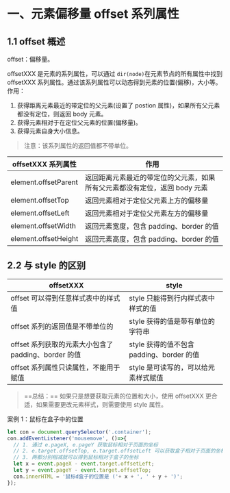 # 一、元素偏移量 offset 系列属性

## 1.1 offset 概述

offset：偏移量。

offsetXXX 是元素的系列属性，可以通过 `dir(node)`在元素节点的所有属性中找到 offsetXXX 系列属性。通过该系列属性可以动态得到元素的位置(偏移)，大小等。作用：

1. 获得距离元素最近的带定位的父元素(设置了 postion 属性)，如果所有父元素都没有定位，则返回 body 元素。
2. 获得元素相对于在定位父元素的位置(偏移量)。
3. 获得元素自身大小信息。

> 注意：该系列属性的返回值都不带单位。

| offsetXXX 系列属性   | 作用                                                         |
| -------------------- | ------------------------------------------------------------ |
| element.offsetParent | 返回距离元素最近的带定位的父元素，如果所有父元素都没有定位，返回 body 元素 |
| element.offsetTop    | 返回元素相对于定位父元素上方的偏移量                         |
| element.offsetLeft   | 返回元素相对于定位父元素左方的偏移量                         |
| element.offsetWidth  | 返回元素宽度，包含 padding、border 的值                      |
| element.offsetHeight | 返回元素高度，包含 padding、border 的值                      |

## 2.2 与 style 的区别

| offsetXXX                                            | style                                     |
| ---------------------------------------------------- | ----------------------------------------- |
| offset 可以得到任意样式表中的样式值                  | style 只能得到行内样式表中样式的值        |
| offset 系列的返回值是不带单位的                      | style 获得的值是带有单位的字符串          |
| offset 系列获取的元素大小包含了 padding、border 的值 | style 获得的值不包含 padding、border 的值 |
| offset 系列属性只读属性，不能用于赋值                | style 是可读写的，可以给元素样式赋值      |

> ==总结：==
> 如果只是想要获取元素的位置和大小，使用 offsetXXX 更合适，如果需要更改元素样式，则需要使用 style 属性。

案例 1：鼠标在盒子中的位置

```javascript
let con = document.querySelector('.container');
con.addEventListener('mousemove', ()=>{
  // 1. 通过 e.pageX, e.pageY 获取鼠标相对于页面的坐标
  // 2. e.target.offsetTop, e.target.offsetLeft 可以获取盒子相对于页面的坐标
  // 3. 两都分别相减就可以得到鼠标相对于盒子的坐标
  let x = event.pageX - event.target.offsetLeft;
  let y = event.pageY - event.target.offsetTop;
  con.innerHTML = '鼠标d盒子的位置是 ('+ x + ', ' + y + ')';
});
```
